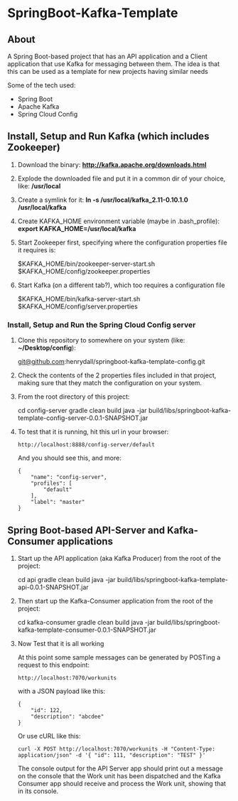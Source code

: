 # SpringBoot-Kafka-Template

## About

A Spring Boot-based project that has an API application and a Client application that use Kafka for messaging between them.  The idea is that this can be used as a template for new projects having similar needs

Some of the tech used:

- Spring Boot
- Apache Kafka
- Spring Cloud Config


## Install, Setup and Run Kafka (which includes Zookeeper)

1. Download the binary:    **http://kafka.apache.org/downloads.html**

2. Explode the downloaded file and put it in a common dir of your choice, like:    **/usr/local**

3. Create a symlink for it:   **ln -s /usr/local/kafka_2.11-0.10.1.0 /usr/local/kafka**

4. Create KAFKA_HOME environment variable (maybe in .bash_profile): **export KAFKA_HOME=/usr/local/kafka**

5. Start Zookeeper first, specifying where the configuration properties file it requires is:

	$KAFKA_HOME/bin/zookeeper-server-start.sh  $KAFKA_HOME/config/zookeeper.properties

6. Start Kafka (on a different tab?), which too requires a configuration file

	$KAFKA_HOME/bin/kafka-server-start.sh  $KAFKA_HOME/config/server.properties


### Install, Setup and Run the Spring Cloud Config server
1. Clone this repository to somewhere on your system (like:  **~/Desktop/config**):

    git@github.com:henrydall/springboot-kafka-template-config.git

2. Check the contents of the 2 properties files included in that project, making sure that they match the configuration on your system.

3. From the root directory of this project:

    cd config-server
    gradle clean build
    java -jar build/libs/springboot-kafka-template-config-server-0.0.1-SNAPSHOT.jar

4.  To test that it is running, hit this url in your browser:

        http://localhost:8888/config-server/default

    And you should see this, and more:
       
        {
            "name": "config-server",
            "profiles": [
                "default"
            ],
            "label": "master"
        }

## Spring Boot-based API-Server and Kafka-Consumer applications

1. Start up the API application (aka Kafka Producer) from the root of the project:

    cd api
    gradle clean build
    java -jar build/libs/springboot-kafka-template-api-0.0.1-SNAPSHOT.jar

2. Then start up the Kafka-Consumer application from the root of the project:
     
    cd kafka-consumer
    gradle clean build
    java -jar build/libs/springboot-kafka-template-consumer-0.0.1-SNAPSHOT.jar

3.  Now Test that it is all working

    At this point some sample messages can be generated by POSTing a request to this endpoint:

        http://localhost:7070/workunits
    
    with a JSON payload like this:

        {
	        "id": 122,
            "description": "abcdee"
        }

    Or use cURL like this:

        curl -X POST http://localhost:7070/workunits -H "Content-Type: application/json" -d '{ "id": 111, "description": "TEST" }' 

    The console output for the API Server app should print out a message on the console that the Work unit has been dispatched and the Kafka Consumer app should receive and process the Work unit, showing that in its console.




    
